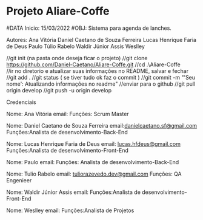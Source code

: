 # Projeto Aliare-Coffe
#DATA Inicio: 15/03/2022
#OBJ: Sistema para agenda de lanches.

Autores: Ana Vitória
         Daniel Caetano de Souza Ferreira
         Lucas Henrique Faria de Deus
         Paulo
         Túlio Rabelo
         Waldir Júnior Assis
         Weslley

//git init (na pasta onde deseja ficar o projeto)
//git clone https://github.com/Daniel-Caetano/Aliare-Coffe.git
//cd .\Aliare-Coffe\
//ir no diretorio e atualizar suas informações no README, salvar e fechar
//git add .
//git status ( se tiver tudo ok faz o commit )
//git commit -m "'Seu nome': Atualizando informações no readme"
//enviar para o github
//git pull origin develop
//git push -u origin develop

Credenciais

Nome: Ana Vitória
email: 
Funções: Scrum Master

Nome: Daniel Caetano de Souza Ferreira
email:danielcaetano.sf@gmail.com
Funções:Analista de desenvolvimento-Back-End

Nome: Lucas Henrique Faria de Deus
email: lucas.hfdeus@gmail.com
Funções:Analista de desenvolvimento-Front-End

Nome: Paulo
email: 
Funções: Analista de desenvolvimento-Back-End

Nome: Tulio Rabelo
email: tuliorazevedo.dev@gmail.com
Funções: QA Engenieer 

Nome: Waldir Júnior Assis
email:
Funções:Analista de desenvolvimento-Front-End

Nome: Weslley
email:
Funções:Analista de Projetos

